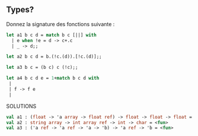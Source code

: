 ## Types?
Donnez la signature des fonctions suivante :
```ocaml
let a1 b c d = match b c [||] with
  | e when !e = d -> c+.c
  | _ -> d;;
``` 

```ocaml
let a2 b c d = b.(!c.(d)).[!c.(d)];;
``` 

```ocaml
let a3 b c = (b c) c (!c);;
```
```ocaml
let a4 b c d e = 1+match b c d with
 | 
 | f -> f e
 |
```


SOLUTIONS
```ocaml
val a1 : (float -> 'a array -> float ref) -> float -> float -> float = <fun>  
val a2 : string array -> int array ref -> int -> char = <fun>  
val a3 : ('a ref -> 'a ref -> 'a -> 'b) -> 'a ref -> 'b = <fun>
```
<!--stackedit_data:
eyJoaXN0b3J5IjpbMTQ4NjY1MTAxMywtMjExOTIzNTQ1NCwxMj
IxMjIzODc2LC0xMDAzNDA5NDYyXX0=
-->